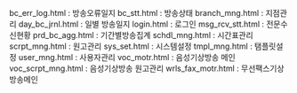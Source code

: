 bc_err_log.html  : 방송오류일지
bc_stt.html      : 방송상태
branch_mng.html  : 지점관리
day_bc_jrnl.html : 일별 방송일지
login.html       : 로그인
msg_rcv_stt.html : 전문수신현황
prd_bc_agg.html  : 기간별방송집계
schdl_mng.html   : 시간표관리
scrpt_mng.html   : 원고관리
sys_set.html     : 시스템설정
tmpl_mng.html    : 탬플릿설정
user_mng.html    : 사용자관리
voc_motr.html    : 음성기상방송 메인
voc_scrpt_mng.html  : 음성기상방송 원고관리
wrls_fax_motr.html  : 무선팩스기상방송메인
